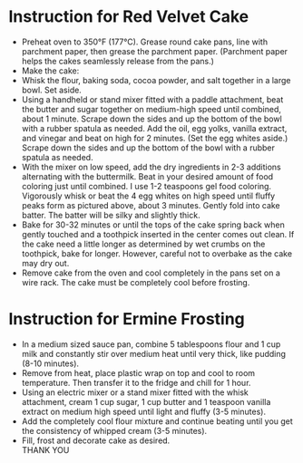 # Instruction for Red Velvet Cake
  - Preheat oven to 350°F (177°C). Grease round cake pans, line with parchment paper, then grease the parchment paper. (Parchment paper helps the cakes seamlessly release from the pans.)
  - Make the cake: 
  - Whisk the flour, baking soda, cocoa powder, and salt together in a large bowl. Set aside.
  - Using a handheld or stand mixer fitted with a paddle attachment, beat the butter and sugar together on medium-high speed until combined, about 1 minute. Scrape down the sides and up the bottom of the bowl with a rubber spatula as needed. Add the oil, egg yolks, vanilla extract, and vinegar and beat on high for 2 minutes. (Set the egg whites aside.) Scrape down the sides and up the bottom of the bowl with a rubber spatula as needed.
  - With the mixer on low speed, add the dry ingredients in 2-3 additions alternating with the buttermilk. Beat in your desired amount of food coloring just until combined. I use 1-2 teaspoons gel food coloring. Vigorously whisk or beat the 4 egg whites on high speed until fluffy peaks form as pictured above, about 3 minutes. Gently fold into cake batter. The batter will be silky and slightly thick.
  - Bake for 30-32 minutes or until the tops of the cake spring back when gently touched and a toothpick inserted in the center comes out clean. If the cake need a little longer as determined by wet crumbs on the toothpick, bake for longer. However, careful not to overbake as the cake may dry out. 
  - Remove cake from the oven and cool completely in the pans set on a wire rack. The cake must be completely cool before frosting.
# Instruction for Ermine Frosting
  - In a medium sized sauce pan, combine 5 tablespoons flour and 1 cup milk and constantly stir over medium heat until very thick, like pudding (8-10 minutes).
  - Remove from heat, place plastic wrap on top and cool to room temperature. Then transfer it to the fridge and chill for 1 hour.
  - Using an electric mixer or a stand mixer fitted with the whisk attachment, cream 1 cup sugar, 1 cup butter and 1 teaspoon vanilla extract on medium high speed until light and fluffy (3-5 minutes).
  - Add the completely cool flour mixture and continue beating until you get the consistency of whipped cream (3-5 minutes).
  - Fill, frost and decorate cake as desired.     
THANK YOU
